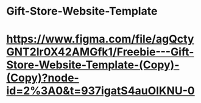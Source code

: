 # Gift-Store-Website-Template
# https://www.figma.com/file/agQctyGNT2lr0X42AMGfk1/Freebie---Gift-Store-Website-Template-(Copy)-(Copy)?node-id=2%3A0&t=937igatS4auOlKNU-0